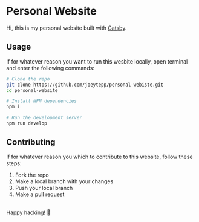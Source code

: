 # Personal Website

Hi, this is my personal website built with [Gatsby](https://gatsbyjs.org).

## Usage

If for whatever reason you want to run this wesbite locally, open terminal and enter the following commands:

```bash
# Clone the repo
git clone https://github.com/joeytepp/personal-webiste.git
cd personal-website

# Install NPN dependencies
npm i

# Run the development server
npm run develop
```

## Contributing

If for whatever reason you which to contribute to this website, follow these steps:

1. Fork the repo
2. Make a local branch with your changes
3. Push your local branch
4. Make a pull request

<br/>
   Happy hacking! 🚀
